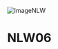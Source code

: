 ![ImageNLW](https://user-images.githubusercontent.com/73259242/122776431-7aee8c00-d281-11eb-9b1d-78d5008c12bf.png)

# NLW06
